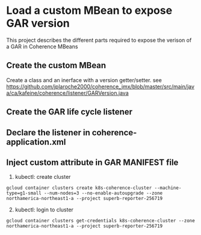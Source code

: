 # Load a custom MBean to expose GAR version
This project describes the different parts required to expose the verison of a GAR in Coherence MBeans

## Create the custom MBean

Create a class and an inerface with a version getter/setter. see https://github.com/jplaroche2000/coherence_jmx/blob/master/src/main/java/ca/kafeine/coherence/listener/GARVersion.java

## Create the GAR life cycle listener



## Declare the listener in coherence-application.xml

## Inject custom attribute in GAR MANIFEST file


1. kubectl: create cluster
```
gcloud container clusters create k8s-coherence-cluster --machine-type=g1-small --num-nodes=3 --no-enable-autoupgrade --zone northamerica-northeast1-a --project superb-reporter-256719
```

2. kubectl: login to cluster 
```
gcloud container clusters get-credentials k8s-coherence-cluster --zone northamerica-northeast1-a --project superb-reporter-256719 
```
